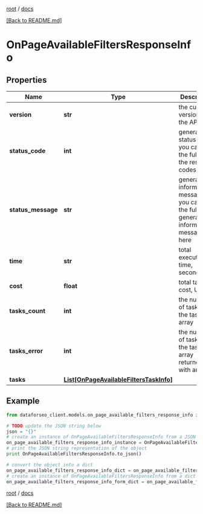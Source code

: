 [root](./../ "root") / [docs](./ "docs")

[[Back to README.md]](./../README.md "[Back to README.md]")

# OnPageAvailableFiltersResponseInfo

## Properties

Name | Type | Description | Notes
------------ | ------------- | ------------- | -------------
**version** | **str** | the current version of the API | [optional]
**status_code** | **int** | general status code you can find the full list of the response codes here | [optional]
**status_message** | **str** | general informational message you can find the full list of general informational messages here | [optional]
**time** | **str** | total execution time, seconds | [optional]
**cost** | **float** | total tasks cost, USD | [optional]
**tasks_count** | **int** | the number of tasks in the tasks array | [optional]
**tasks_error** | **int** | the number of tasks in the tasks array returned with an error | [optional]
**tasks** | [**List[OnPageAvailableFiltersTaskInfo]**](OnPageAvailableFiltersTaskInfo.md) |  | [optional]

## Example

```python
from dataforseo_client.models.on_page_available_filters_response_info import OnPageAvailableFiltersResponseInfo

# TODO update the JSON string below
json = "{}"
# create an instance of OnPageAvailableFiltersResponseInfo from a JSON string
on_page_available_filters_response_info_instance = OnPageAvailableFiltersResponseInfo.from_json(json)
# print the JSON string representation of the object
print OnPageAvailableFiltersResponseInfo.to_json()

# convert the object into a dict
on_page_available_filters_response_info_dict = on_page_available_filters_response_info_instance.to_dict()
# create an instance of OnPageAvailableFiltersResponseInfo from a dict
on_page_available_filters_response_info_form_dict = on_page_available_filters_response_info.from_dict(on_page_available_filters_response_info_dict)
```

  

[root](./../ "root") / [docs](./ "docs")

[[Back to README.md]](./../README.md "[Back to README.md]")